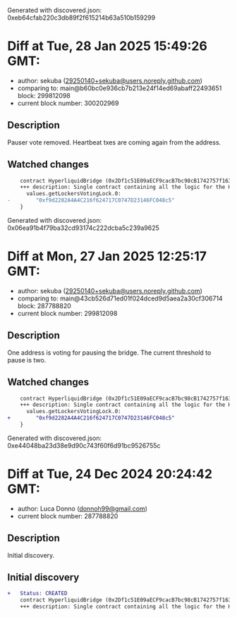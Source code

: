 Generated with discovered.json: 0xeb64cfab220c3db89f2f615214b63a510b159299

# Diff at Tue, 28 Jan 2025 15:49:26 GMT:

- author: sekuba (<29250140+sekuba@users.noreply.github.com>)
- comparing to: main@b60bc0e936cb7b213e24f14ed69abaff22493651 block: 299812098
- current block number: 300202969

## Description

Pauser vote removed. Heartbeat txes are coming again from the address.

## Watched changes

```diff
    contract HyperliquidBridge (0x2Df1c51E09aECF9cacB7bc98cB1742757f163dF7) {
    +++ description: Single contract containing all the logic for the Hyperliquid bridge. It manages deposits, withdrawals, the hot and cold validator sets, as well as the lockers, finalizers, and all the permissioned functions.
      values.getLockersVotingLock.0:
-        "0xf9d2282A4A4C216f624717C0747D23146FC048c5"
    }
```

Generated with discovered.json: 0x06ea91b4f79ba32cd93174c222dcba5c239a9625

# Diff at Mon, 27 Jan 2025 12:25:17 GMT:

- author: sekuba (<29250140+sekuba@users.noreply.github.com>)
- comparing to: main@43cb526d71ed01f024dced9d5aea2a30cf306714 block: 287788820
- current block number: 299812098

## Description

One address is voting for pausing the bridge. The current threshold to pause is two.

## Watched changes

```diff
    contract HyperliquidBridge (0x2Df1c51E09aECF9cacB7bc98cB1742757f163dF7) {
    +++ description: Single contract containing all the logic for the Hyperliquid bridge. It manages deposits, withdrawals, the hot and cold validator sets, as well as the lockers, finalizers, and all the permissioned functions.
      values.getLockersVotingLock.0:
+        "0xf9d2282A4A4C216f624717C0747D23146FC048c5"
    }
```

Generated with discovered.json: 0xe44048ba23d38e9d90c743f60f6d91bc9526755c

# Diff at Tue, 24 Dec 2024 20:24:42 GMT:

- author: Luca Donno (<donnoh99@gmail.com>)
- current block number: 287788820

## Description

Initial discovery.

## Initial discovery

```diff
+   Status: CREATED
    contract HyperliquidBridge (0x2Df1c51E09aECF9cacB7bc98cB1742757f163dF7)
    +++ description: Single contract containing all the logic for the Hyperliquid bridge. It manages deposits, withdrawals, the hot and cold validator sets, as well as the lockers, finalizers, and all the permissioned functions.
```
